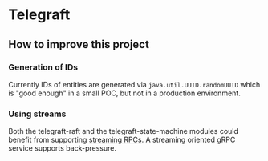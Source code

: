 # Telegraft

## How to improve this project

### Generation of IDs

Currently IDs of entities are generated via `java.util.UUID.randomUUID` which is "good enough"
in a small POC, but not in a production environment.

### Using streams

Both the telegraft-raft and the telegraft-state-machine modules could benefit from supporting
[streaming RPCs](https://grpc.io/docs/what-is-grpc/core-concepts/#bidirectional-streaming-rpc).
A streaming oriented gRPC service supports back-pressure.

